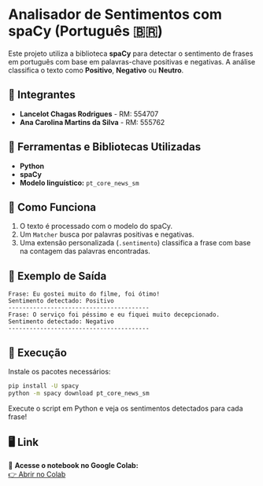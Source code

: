 # Analisador de Sentimentos com spaCy (Português 🇧🇷)

Este projeto utiliza a biblioteca **spaCy** para detectar o sentimento de frases em português com base em palavras-chave positivas e negativas. A análise classifica o texto como **Positivo**, **Negativo** ou **Neutro**.

## 👥 Integrantes

- **Lancelot Chagas Rodrigues** - RM: 554707  
- **Ana Carolina Martins da Silva** - RM: 555762


## 🔧 Ferramentas e Bibliotecas Utilizadas

- **Python**
- **spaCy**
- **Modelo linguístico:** `pt_core_news_sm`

## 🚀 Como Funciona

1. O texto é processado com o modelo do spaCy.
2. Um `Matcher` busca por palavras positivas e negativas.
3. Uma extensão personalizada (`.sentimento`) classifica a frase com base na contagem das palavras encontradas.

## 📌 Exemplo de Saída

```
Frase: Eu gostei muito do filme, foi ótimo!
Sentimento detectado: Positivo
----------------------------------------
Frase: O serviço foi péssimo e eu fiquei muito decepcionado.
Sentimento detectado: Negativo
----------------------------------------
```

## 📂 Execução

Instale os pacotes necessários:

```bash
pip install -U spacy
python -m spacy download pt_core_news_sm
```

Execute o script em Python e veja os sentimentos detectados para cada frase!

## 🖥️ Link

🔗 **Acesse o notebook no Google Colab:**  
[👉 Abrir no Colab](https://colab.research.google.com/drive/1NOZDgKCjZoxIGH_txNo4i0fkRJwoUgRh?usp=sharing)
